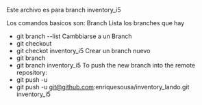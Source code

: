 Este archivo es para branch inventory_i5

Los comandos basicos son:
Branch
Lista los branches que hay
- git branch --list
Cambbiarse a un Branch
- git checkout <branch-name>
- git checkot inventory_i5 
Crear un branch nuevo
- git branch <branch-name>
- git branch inventory_i5 
To push the new branch into the remote repository:
- git push -u <remote> <branch-name>
- git push -u git@github.com:enriquesousa/inventory_lando.git inventory_i5